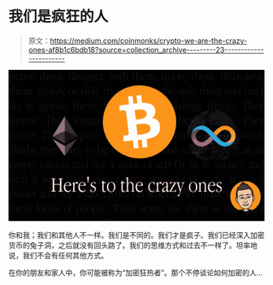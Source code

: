 # 我们是疯狂的人

> 原文：<https://medium.com/coinmonks/crypto-we-are-the-crazy-ones-af8b1c6bdb18?source=collection_archive---------23----------------------->

![](img/fc00437cc2ca9d89e772416085e73029.png)

你和我；我们和其他人不一样。我们是不同的。我们才是疯子。我们已经深入加密货币的兔子洞，之后就没有回头路了。我们的思维方式和过去不一样了。坦率地说，我们不会有任何其他方式。

在你的朋友和家人中，你可能被称为“加密狂热者”。那个不停谈论如何加密的人…